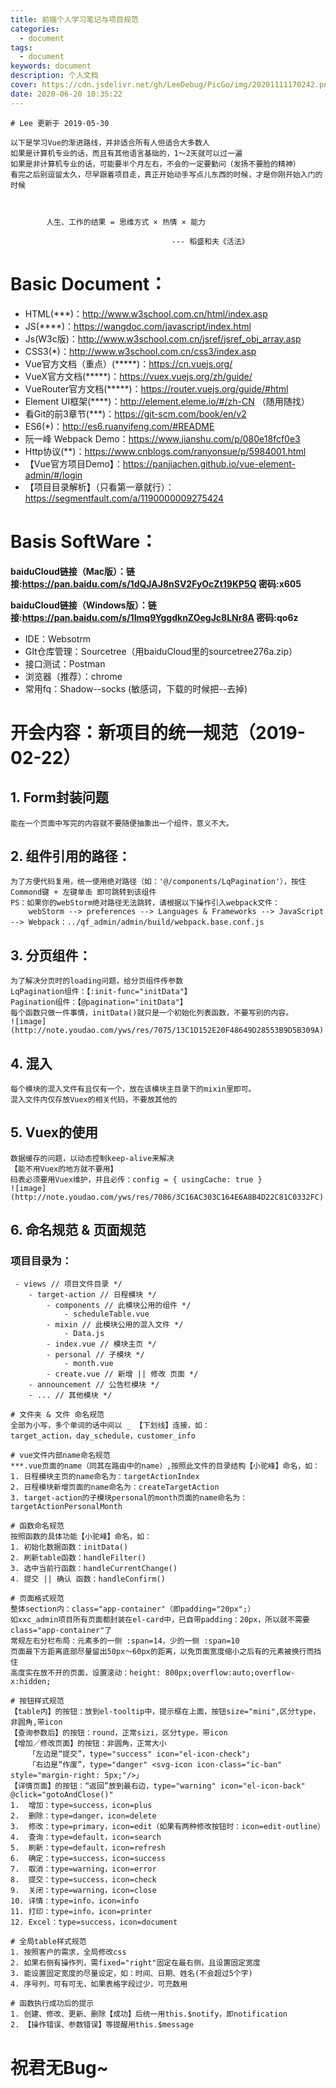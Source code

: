 ```yaml
---
title: 前端个人学习笔记与项目规范
categories:
  - document
tags:
  - document
keywords: document
description: 个人文档
cover: https://cdn.jsdelivr.net/gh/LeeDebug/PicGo/img/20201111170242.png
date: 2020-06-20 10:35:22
---
```


```
# Lee 更新于 2019-05-30

以下是学习Vue的渐进路线，并非适合所有人但适合大多数人
如果是计算机专业的话，而且有其他语言基础的，1～2天就可以过一遍
如果是非计算机专业的话，可能要半个月左右，不会的一定要勤问（发扬不要脸的精神）
看完之后别逗留太久，尽早跟着项目走，真正开始动手写点儿东西的时候，才是你刚开始入门的时候



        人生、工作的结果 = 思维方式 × 热情 × 能力
                                    
                                    --- 稻盛和夫《活法》
```


# Basic Document：

- HTML(***)：http://www.w3school.com.cn/html/index.asp
- JS(****)：https://wangdoc.com/javascript/index.html
- Js(W3c版)：http://www.w3school.com.cn/jsref/jsref_obj_array.asp
- CSS3(*)：http://www.w3school.com.cn/css3/index.asp
- Vue官方文档（重点）(*****)：https://cn.vuejs.org/
- VueX官方文档(*****)：https://vuex.vuejs.org/zh/guide/
- VueRouter官方文档(*****)：https://router.vuejs.org/guide/#html
- Element UI框架(****)：http://element.eleme.io/#/zh-CN （随用随找）
- 看Git的前3章节(***)：https://git-scm.com/book/en/v2
- ES6(*)：http://es6.ruanyifeng.com/#README
- 阮一峰 Webpack Demo：https://www.jianshu.com/p/080e18fcf0e3
- Http协议(**)：https://www.cnblogs.com/ranyonsue/p/5984001.html
- 【Vue官方项目Demo】：https://panjiachen.github.io/vue-element-admin/#/login
- 【项目目录解析】（只看第一章就行）：https://segmentfault.com/a/1190000009275424

# Basis SoftWare：

**baiduCloud链接（Mac版）：链接:https://pan.baidu.com/s/1dQJAJ8nSV2FyOcZt19KP5Q  密码:x605**

**baiduCloud链接（Windows版）：链接:https://pan.baidu.com/s/1Imq9YggdknZOegJc8LNr8A  密码:qo6z**

- IDE：Websotrm
- GIt仓库管理：Sourcetree（用baiduCloud里的sourcetree276a.zip）
- 接口测试：Postman
- 浏览器（推荐）：chrome
- 常用fq：Shadow--socks (敏感词，下载的时候把--去掉)


# 开会内容：新项目的统一规范（2019-02-22）

## 1. Form封装问题
```
能在一个页面中写完的内容就不要随便抽象出一个组件，意义不大。
```

## 2. 组件引用的路径：
```
为了方便代码复用，统一使用绝对路径（如：'@/components/LqPagination'），按住Commond键 + 左键单击 即可跳转到该组件
PS：如果你的webStorm绝对路径无法跳转，请根据以下操作引入webpack文件：
    webStorm --> preferences --> Languages & Frameworks --> JavaScript --> Webpack：../qf_admin/admin/build/webpack.base.conf.js
```

## 3. 分页组件：
```
为了解决分页时的loading问题，给分页组件传参数
LqPagination组件：【:init-func="initData"】
Pagination组件：【@pagination="initData"】
每个函数只做一件事情，initData()就只是一个初始化列表函数，不要写别的内容。
![image](http://note.youdao.com/yws/res/7075/13C1D152E20F48649D28553B9D5B309A)
```

## 4. 混入
```
每个模块的混入文件有且仅有一个，放在该模块主目录下的mixin里即可。
混入文件内仅存放Vuex的相关代码，不要放其他的
```

## 5. Vuex的使用
```
数据缓存的问题，以动态控制keep-alive来解决
【能不用Vuex的地方就不要用】
码表必须要用Vuex维护，并且必传：config = { usingCache: true }
![image](http://note.youdao.com/yws/res/7086/3C16AC303C164E6A8B4D22C81C0332FC)
```

## 6. 命名规范 & 页面规范

### 项目目录为：
     - views // 项目文件目录 */
        - target-action // 日程模块 */
            - components // 此模块公用的组件 */
                - scheduleTable.vue
            - mixin // 此模块公用的混入文件 */
                - Data.js
            - index.vue // 模块主页 */
            - personal // 子模块 */
                - month.vue
            - create.vue // 新增 || 修改 页面 */
        - announcement // 公告栏模块 */
        - ... // 其他模块 */
        
```
# 文件夹 & 文件 命名规范
全部为小写，多个单词的话中间以 _ 【下划线】连接，如：
target_action，day_schedule，customer_info

# vue文件内部name命名规范
***.vue页面的name（同其在路由中的name）,按照此文件的目录结构【小驼峰】命名，如：
1. 日程模块主页的name命名为：targetActionIndex
2. 日程模块新增页面的name命名为：createTargetAction
3. target-action的子模块personal的month页面的name命名为：targetActionPersonalMonth

# 函数命名规范
按照函数的具体功能【小驼峰】命名，如：
1. 初始化数据函数：initData()
2. 刷新table函数：handleFilter()
3. 选中当前行函数：handleCurrentChange()
4. 提交 || 确认 函数：handleConfirm()

# 页面格式规范
整体section内：class="app-container"（即padding="20px";）
如xxc_admin项目所有页面都封装在el-card中，已自带padding：20px，所以就不需要class="app-container"了
常规左右分栏布局：元素多的一侧 :span=14，少的一侧 :span=10
页面最下方距离底部尽量留出50px～60px的距离，以免页面宽度缩小之后有的元素被换行而挡住
高度实在放不开的页面，设置滚动：height: 800px;overflow:auto;overflow-x:hidden;

# 按钮样式规范
【table内】的按钮：放到el-tooltip中，提示框在上面，按钮size="mini",区分type，非圆角,带icon
【查询参数后】的按钮：round，正常sizi，区分type，带icon
【增加／修改页面】的按钮：非圆角，正常大小
    「左边是“提交”，type="success" icon="el-icon-check"」
    「右边是“作废”，type="danger" <svg-icon icon-class="ic-ban" style="margin-right: 5px;"/>」
【详情页面】的按钮：“返回”放到最右边，type="warning" icon="el-icon-back" @click="gotoAndClose()"
1.  增加：type=success，icon=plus
2.  删除：type=danger，icon=delete
3.  修改：type=primary，icon=edit（如果有两种修改按钮时：icon=edit-outline）
4.  查询：type=default，icon=search
5.  刷新：type=default，icon=refresh
6.  确定：type=success，icon=success
7.  取消：type=warning，icon=error
8.  提交：type=success，icon=check
9.  关闭：type=warning，icon=close
10. 详情：type=info，icon=info
11. 打印：type=info，icon=printer
12. Excel：type=success，icon=document

# 全局table样式规范
1. 按照客户的需求，全局修改css
2. 如果右侧有操作列，需fixed="right"固定在最右侧，且设置固定宽度
3. 能设置固定宽度的尽量设定，如：时间、日期、姓名(不会超过5个字)
4. 序号列，可有可无，如果表格字段过少，可充数用

# 函数执行成功后的提示
1. 创建、修改、更新、删除【成功】后统一用this.$notify，即notification
2. 【操作错误、参数错误】等提醒用this.$message
```


# 祝君无Bug~